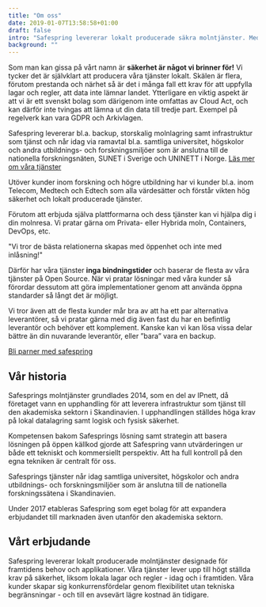 ```yaml
---
title: "Om oss"
date: 2019-01-07T13:58:58+01:00
draft: false
intro: "Safespring levererar lokalt producerade säkra molntjänster. Med datacenter i Sverige håller du din data inom landets gränser."
background: ""
---
```

Som man kan gissa på vårt namn är <strong>säkerhet är något vi brinner för!</strong> Vi tycker det är självklart att producera våra tjänster lokalt. Skälen är flera, förutom prestanda och närhet så är det i många fall ett krav för att uppfylla lagar och regler, att data inte lämnar landet.
Ytterligare en viktig aspekt är att vi är ett svenskt bolag som därigenom inte omfattas av Cloud Act, och kan därför inte tvingas att lämna ut din data till tredje part.
Exempel på regelverk kan vara GDPR och Arkivlagen.

Safespring levererar bl.a. backup, storskalig molnlagring samt infrastruktur som tjänst och når idag via ramavtal bl.a. samtliga universitet, högskolor och andra utbildnings- och forskningsmiljöer som är anslutna till de nationella forskningsnäten, SUNET i Sverige och UNINETT i Norge. <a href="/tjanster" id="text-button">Läs mer om våra tjänster</a>

Utöver kunder inom forskning och högre utbildning har vi kunder bl.a. inom Telecom, Medtech och Edtech som alla värdesätter och förstår vikten hög säkerhet och lokalt producerade tjänster.

Förutom att erbjuda själva plattformarna och dess tjänster kan vi hjälpa dig i din molnresa. Vi pratar gärna om Privata- eller Hybrida moln, Containers, DevOps, etc.

<p class="quote">"Vi tror de bästa relationerna skapas med öppenhet och inte med inlåsning!"</p>

Därför har våra tjänster **inga bindningstider** och baserar de flesta av våra tjänster på Open Source. När vi pratar lösningar med våra kunder så förordar dessutom att göra implementationer genom att använda öppna standarder så långt det är möjligt.

Vi tror även att de flesta kunder mår bra av att ha ett par alternativa leverantörer, så vi pratar gärna med dig även fast du har en befintlig leverantör och behöver ett komplement. Kanske kan vi kan lösa vissa delar bättre än din nuvarande leverantör, eller ”bara” vara en backup.

<a href="/om-safespring/bli-partner" id="text-button">Bli parner med safespring</a>

## Vår historia
Safesprings molntjänster grundlades 2014, som en del av IPnett, då företaget vann en upphandling för att leverera infrastruktur som tjänst till den akademiska sektorn i Skandinavien. I upphandlingen ställdes höga krav på lokal datalagring samt logisk och fysisk säkerhet.

Kompetensen bakom Safesprings lösning samt strategin att basera lösningen på öppen källkod gjorde att Safespring vann utvärderingen ur både ett tekniskt och kommersiellt perspektiv. Att ha full kontroll på den egna tekniken är centralt för oss.

Safesprings tjänster når idag samtliga universitet, högskolor och andra utbildnings- och forskningsmiljöer som är anslutna till de nationella forskningssätena i Skandinavien.

Under 2017 etableras Safespring som eget bolag för att expandera erbjudandet till marknaden även utanför den akademiska sektorn.

## Vårt erbjudande
Safespring levererar lokalt producerade molntjänster designade för framtidens behov och applikationer. Våra tjänster lever upp till högt ställda krav på säkerhet, liksom lokala lagar och regler - idag och i framtiden.
Våra kunder skapar sig konkurrensfördelar genom flexibilitet utan tekniska begränsningar - och till en avsevärt lägre kostnad än tidigare.
